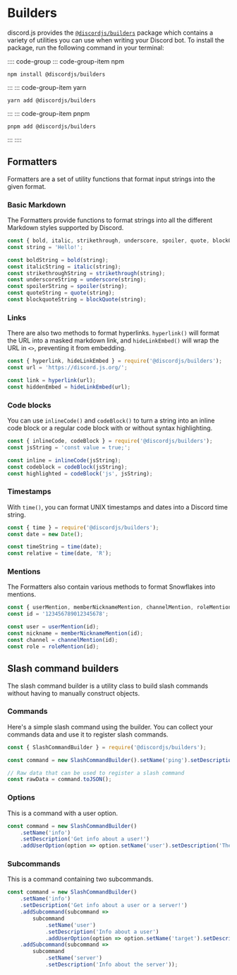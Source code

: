 # Builders

discord.js provides the [`@discordjs/builders`](https://github.com/discordjs/builders) package which contains a variety of utilities you can use when writing your Discord bot.
To install the package, run the following command in your terminal:

:::: code-group
::: code-group-item npm
```sh:no-line-numbers
npm install @discordjs/builders
```
:::
::: code-group-item yarn
```sh:no-line-numbers
yarn add @discordjs/builders
```
:::
::: code-group-item pnpm
```sh:no-line-numbers
pnpm add @discordjs/builders
```
:::	
::::

## Formatters

Formatters are a set of utility functions that format input strings into the given format.

### Basic Markdown

The Formatters provide functions to format strings into all the different Markdown styles supported by Discord.

```js
const { bold, italic, strikethrough, underscore, spoiler, quote, blockQuote } = require('@discordjs/builders');
const string = 'Hello!';

const boldString = bold(string);
const italicString = italic(string);
const strikethroughString = strikethrough(string);
const underscoreString = underscore(string);
const spoilerString = spoiler(string);
const quoteString = quote(string);
const blockquoteString = blockQuote(string);
```

### Links

There are also two methods to format hyperlinks. `hyperlink()` will format the URL into a masked markdown link, and `hideLinkEmbed()` will wrap the URL in `<>`, preventing it from embedding.

```js
const { hyperlink, hideLinkEmbed } = require('@discordjs/builders');
const url = 'https://discord.js.org/';

const link = hyperlink(url);
const hiddenEmbed = hideLinkEmbed(url);
```

### Code blocks

You can use `inlineCode()` and `codeBlock()` to turn a string into an inline code block or a regular code block with or without syntax highlighting.

```js
const { inlineCode, codeBlock } = require('@discordjs/builders');
const jsString = 'const value = true;';

const inline = inlineCode(jsString);
const codeblock = codeBlock(jsString);
const highlighted = codeBlock('js', jsString);
```

### Timestamps

With `time()`, you can format UNIX timestamps and dates into a Discord time string.

```js
const { time } = require('@discordjs/builders');
const date = new Date();

const timeString = time(date);
const relative = time(date, 'R');
```

### Mentions

The Formatters also contain various methods to format Snowflakes into mentions.

```js
const { userMention, memberNicknameMention, channelMention, roleMention } = require('@discordjs/builders');
const id = '123456789012345678';

const user = userMention(id);
const nickname = memberNicknameMention(id);
const channel = channelMention(id);
const role = roleMention(id);
```

## Slash command builders

The slash command builder is a utility class to build slash commands without having to manually construct objects.

### Commands

Here's a simple slash command using the builder. You can collect your commands data and use it to register slash commands.

```js
const { SlashCommandBuilder } = require('@discordjs/builders');

const command = new SlashCommandBuilder().setName('ping').setDescription('Replies with Pong!');

// Raw data that can be used to register a slash command
const rawData = command.toJSON();
```

### Options

This is a command with a user option.

```js {4}
const command = new SlashCommandBuilder()
	.setName('info')
	.setDescription('Get info about a user!')
	.addUserOption(option => option.setName('user').setDescription('The user'));
```

### Subcommands

This is a command containing two subcommands.

```js {4-12}
const command = new SlashCommandBuilder()
	.setName('info')
	.setDescription('Get info about a user or a server!')
	.addSubcommand(subcommand =>
		subcommand
			.setName('user')
			.setDescription('Info about a user')
			.addUserOption(option => option.setName('target').setDescription('The user')))
	.addSubcommand(subcommand =>
		subcommand
			.setName('server')
			.setDescription('Info about the server'));
```
